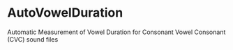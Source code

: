 # AutoVowelDuration
Automatic Measurement of Vowel Duration for Consonant Vowel Consonant (CVC) sound files
